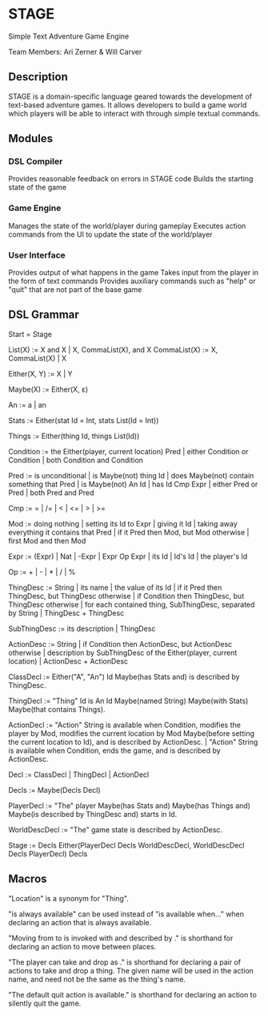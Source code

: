 # STAGE
Simple Text Adventure Game Engine

Team Members: Ari Zerner & Will Carver

## Description
STAGE is a domain-specific language geared towards the development of text-based adventure games.  It allows developers to build a game world which players will be able to interact with through simple textual commands.

## Modules
### DSL Compiler
Provides reasonable feedback on errors in STAGE code
Builds the starting state of the game
### Game Engine
Manages the state of the world/player during gameplay
Executes action commands from the UI to update the state of the world/player
### User Interface
Provides output of what happens in the game
Takes input from the player in the form of text commands
Provides auxiliary commands such as "help" or "quit" that are not part of the base game


## DSL Grammar
Start = Stage

List(X) := X and X | X, CommaList(X), and X
CommaList(X) := X, CommaList(X) | X

Either(X, Y) := X | Y

Maybe(X) := Either(X, ε)

An := a | an

Stats := Either(stat Id = Int, stats List(Id = Int))

Things := Either(thing Id, things List(Id))

Condition := the Either(player, current location) Pred | either Condition or Condition | both Condition and Condition

Pred := is unconditional | is Maybe(not) thing Id | does Maybe(not) contain something that Pred | is Maybe(not) An Id | has Id Cmp Expr | either Pred or Pred | both Pred and Pred

Cmp := = | /= | < | <= | > | >=

Mod := doing nothing | setting its Id to Expr | giving it Id | taking away everything it contains that Pred | if it Pred then Mod, but Mod otherwise | first Mod and then Mod

Expr := (Expr) | Nat | -Expr | Expr Op Expr | its Id | Id's Id | the player's Id

Op := + | - | * | / | %

ThingDesc := String | its name | the value of its Id | if it Pred then ThingDesc, but ThingDesc otherwise | if Condition then ThingDesc, but ThingDesc otherwise | for each contained thing, SubThingDesc, separated by String | ThingDesc + ThingDesc

SubThingDesc := its description | ThingDesc

ActionDesc := String | if Condition then ActionDesc, but ActionDesc otherwise | description by SubThingDesc of the Either(player, current location) | ActionDesc + ActionDesc

ClassDecl := Either("A", "An") Id Maybe(has Stats and) is described by ThingDesc.

ThingDecl := "Thing" Id is An Id Maybe(named String) Maybe(with Stats) Maybe(that contains Things).

ActionDecl := "Action" String is available when Condition, modifies the player by Mod, modifies the current location by Mod Maybe(before setting the current location to Id), and is described by ActionDesc. | "Action" String is available when Condition, ends the game, and is described by ActionDesc.

Decl := ClassDecl | ThingDecl | ActionDecl

Decls := Maybe(Decls Decl)

PlayerDecl := "The" player Maybe(has Stats and) Maybe(has Things and) Maybe(is described by ThingDesc and) starts in Id.

WorldDescDecl := "The" game state is described by ActionDesc.

Stage := Decls Either(PlayerDecl Decls WorldDescDecl, WorldDescDecl Decls PlayerDecl) Decls

## Macros

"Location" is a synonym for "Thing".

"is always available" can be used instead of "is available when..." when declaring an action that is always available.

"Moving from <place1 :: Id> to <place2 :: Id> is invoked with <name :: String> and described by <desc :: String>." is shorthand for declaring an action to move between places.

"The player can take and drop <thing :: Id> as <name :: String>." is shorthand for declaring a pair of actions to take and drop a thing. The given name will be used in the action name, and need not be the same as the thing's name.

"The default quit action is available." is shorthand for declaring an action to silently quit the game.
